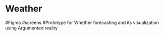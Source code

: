 # Weather
#Figma
#screens
#Prototype for Whether forecasting and its visualization using Argumented reality
